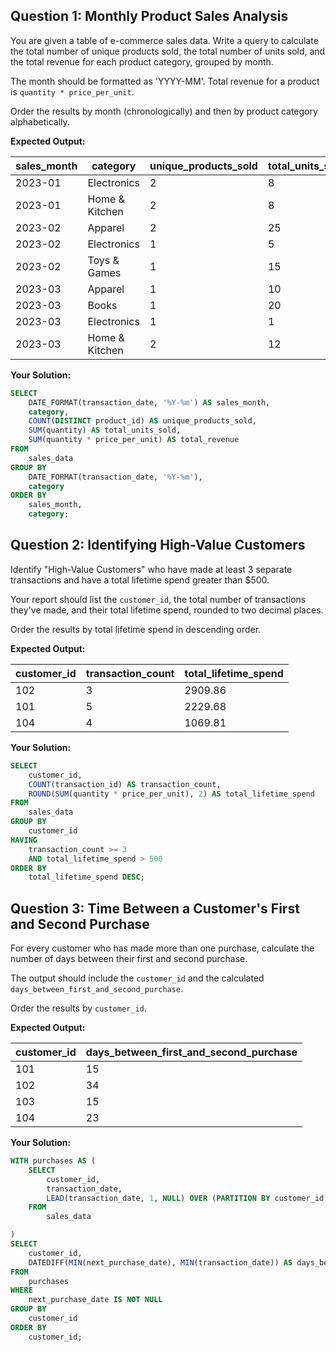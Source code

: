 ## Question 1: Monthly Product Sales Analysis

You are given a table of e-commerce sales data. Write a query to calculate the total number of unique products sold, the total number of units sold, and the total revenue for each product category, grouped by month.

The month should be formatted as 'YYYY-MM'. Total revenue for a product is `quantity * price_per_unit`.

Order the results by month (chronologically) and then by product category alphabetically.

**Expected Output:**

| **sales_month** | **category** | **unique_products_sold** | **total_units_sold** | **total_revenue** |
| --------------------- | ------------------ | ------------------------------ | -------------------------- | ----------------------- |
| 2023-01               | Electronics        | 2                              | 8                          | 2519.94                 |
| 2023-01               | Home & Kitchen     | 2                              | 8                          | 289.92                  |
| 2023-02               | Apparel            | 2                              | 25                         | 749.75                  |
| 2023-02               | Electronics        | 1                              | 5                          | 2499.95                 |
| 2023-02               | Toys & Games       | 1                              | 15                         | 299.85                  |
| 2023-03               | Apparel            | 1                              | 10                         | 499.90                  |
| 2023-03               | Books              | 1                              | 20                         | 259.80                  |
| 2023-03               | Electronics        | 1                              | 1                          | 499.99                  |
| 2023-03               | Home & Kitchen     | 2                              | 12                         | 689.88                  |

**Your Solution:**

```sql
SELECT
	DATE_FORMAT(transaction_date, '%Y-%m') AS sales_month,
	category,
	COUNT(DISTINCT product_id) AS unique_products_sold,
	SUM(quantity) AS total_units_sold,
	SUM(quantity * price_per_unit) AS total_revenue
FROM
	sales_data
GROUP BY
	DATE_FORMAT(transaction_date, '%Y-%m'),
	category
ORDER BY
	sales_month,
	category;
```

## Question 2: Identifying High-Value Customers

Identify "High-Value Customers" who have made at least 3 separate transactions and have a total lifetime spend greater than $500.

Your report should list the `customer_id`, the total number of transactions they've made, and their total lifetime spend, rounded to two decimal places.

Order the results by total lifetime spend in descending order.

**Expected Output:**

| **customer_id** | **transaction_count** | **total_lifetime_spend** |
| --------------------- | --------------------------- | ------------------------------ |
| 102                   | 3                           | 2909.86                        |
| 101                   | 5                           | 2229.68                        |
| 104                   | 4                           | 1069.81                        |

**Your Solution:**

```sql
SELECT
	customer_id,
	COUNT(transaction_id) AS transaction_count,
	ROUND(SUM(quantity * price_per_unit), 2) AS total_lifetime_spend
FROM
	sales_data
GROUP BY
	customer_id
HAVING
	transaction_count >= 3
	AND total_lifetime_spend > 500
ORDER BY
	total_lifetime_spend DESC;
```

## Question 3: Time Between a Customer's First and Second Purchase

For every customer who has made more than one purchase, calculate the number of days between their first and second purchase.

The output should include the `customer_id` and the calculated `days_between_first_and_second_purchase`.

Order the results by `customer_id`.

**Expected Output:**

| **customer_id** | **days_between_first_and_second_purchase** |
| --------------------- | ------------------------------------------------ |
| 101                   | 15                                               |
| 102                   | 34                                               |
| 103                   | 15                                               |
| 104                   | 23                                               |

**Your Solution:**

```sql
WITH purchases AS (
	SELECT
		customer_id,
		transaction_date,
		LEAD(transaction_date, 1, NULL) OVER (PARTITION BY customer_id ORDER BY transaction_date) AS next_purchase_date
	FROM
		sales_data

)
SELECT
	customer_id,
	DATEDIFF(MIN(next_purchase_date), MIN(transaction_date)) AS days_between_first_and_second_purchase
FROM
	purchases
WHERE
	next_purchase_date IS NOT NULL
GROUP BY
	customer_id
ORDER BY
	customer_id;
```
